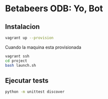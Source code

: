 # Betabeers ODB: Yo, Bot

## Instalacion

```bash
vagrant up --provision
```

Cuando la maquina esta provisionada

```bash
vagrant ssh
cd project
bash launch.sh
```

## Ejecutar tests

```bash
python -m unittest discover
```